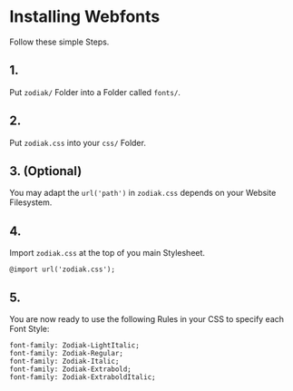# Installing Webfonts
Follow these simple Steps.

## 1.
Put `zodiak/` Folder into a Folder called `fonts/`.

## 2.
Put `zodiak.css` into your `css/` Folder.

## 3. (Optional)
You may adapt the `url('path')` in `zodiak.css` depends on your Website Filesystem.

## 4.
Import `zodiak.css` at the top of you main Stylesheet.

```
@import url('zodiak.css');
```

## 5.
You are now ready to use the following Rules in your CSS to specify each Font Style:
```
font-family: Zodiak-LightItalic;
font-family: Zodiak-Regular;
font-family: Zodiak-Italic;
font-family: Zodiak-Extrabold;
font-family: Zodiak-ExtraboldItalic;

```

